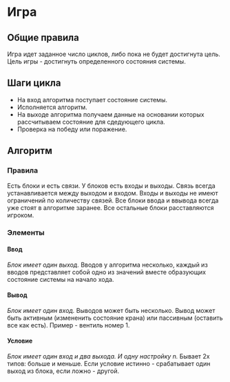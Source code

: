 # Игра

## Общие правила
Игра идет заданное число циклов, либо пока не будет достигнута цель.
Цель игры - достигнуть определенного состояния системы.

## Шаги цикла
* На вход алгоритма поступает состояние системы.
* Исполняется алгоритм.
* На выходе алгоритма получаем данные на основании которых рассчитываем состояние для сдедующего цикла.
* Проверка на победу или поражение.

## Алгоритм
### Правила
Есть блоки и есть связи. 
У блоков есть входы и выходы.
Связь всегда устанавливается между выходом и входом.
Входы и выходы не имеют ограничений по количеству связей.
Все блоки ввода и ввывода всегда уже стоят в алгоритме заранее. Все остальные блоки расставляются игроком.

### Элементы
#### Ввод
*Блок имеет один выход.*
Вводов у алгоритма несколько, каждый из вводов представляет собой одно из значений вместе образующих состояние системы на начало хода.
#### Вывод
*Блок имеет один вход.*
Выводов может быть несколько. Вывод может быть активным (измененить состояние крана) или пассивным (оставить все как есть).
Пример - вентиль номер 1.
#### Условие
*Блок имеет один вход и два выхода. И одну настройку n.*
Бывает 2х типов: больше и меньше. Если условие истинно - срабатывает один выход из блока, если ложно - другой.
